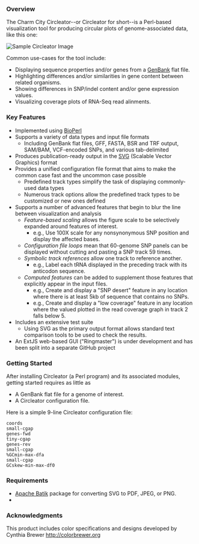 ### Overview

The Charm City Circleator--or Circleator for short--is a Perl-based
visualization tool for producing circular plots of genome-associated
data, like this one:

![Sample Circleator Image][sample image]

Common use-cases for the tool include:

* Displaying sequence properties and/or genes from a [GenBank][] flat file.
* Highlighting differences and/or similarities in gene content between related organisms.
* Showing differences in SNP/indel content and/or gene expression values.
* Visualizing coverage plots of RNA-Seq read alinments.

[sample image]: https://github.com/jonathancrabtree/Circleator/blob/gh-pages-dev/images/CP002104-1-600.png?raw=true "Sample Circleator Image"
[genbank]: http://www.ncbi.nlm.nih.gov/genbank/

### Key Features

* Implemented using [BioPerl][]
* Supports a variety of data types and input file formats
  * Including GenBank flat files, GFF, FASTA, BSR and TRF output, SAM/BAM, VCF-encoded SNPs, and various tab-delimited
* Produces publication-ready output in the [SVG][] (Scalable Vector Graphics) format
* Provides a unified configuration file format that aims to make the common case fast and the uncommon case possible
  * Predefined track types simplify the task of displaying commonly-used data types
  * Numerous track options allow the predefined track types to be customized or new ones defined
* Supports a number of advanced features that begin to blur the line between visualization and analysis
  * *Feature-based scaling* allows the figure scale to be selectively expanded around features of interest.
    * e.g., Use 100X scale for any nonsynonymous SNP position and display the affected bases.
  * *Configuration file loops* mean that 60-genome SNP panels can be displayed without cutting and pasting a SNP track 59 times.
  * *Symbolic track references* allow one track to reference another.
    * e.g., Label each tRNA displayed in the preceding track with its anticodon sequence.
  * *Computed features* can be added to supplement those features that explicitly appear in the input files.
    * e.g., Create and display a "SNP desert" feature in any location where there is at least 5kb of sequence that contains no SNPs.
    * e.g., Create and display a "low coverage" feature in any location where the valued plotted in the read coverage graph in track 2 falls below 5.
* Includes an extensive test suite
  * Using SVG as the primary output format allows standard text comparison tools to be used to check the results.
* An ExtJS web-based GUI ("Ringmaster") is under development and has been split into a separate GitHub project

[bioperl]: http://www.bioperl.org
[svg]: http://www.w3.org/Graphics/SVG/


### Getting Started

After installing Circleator (a Perl program) and its associated modules, getting started requires as little as

* A GenBank flat file for a genome of interest.
* A Circleator configuration file.

Here is a simple 9-line Circleator configuration file:

    coords
    small-cgap
    genes-fwd
    tiny-cgap
    genes-rev
    small-cgap
    %GCmin-max-dfa
    small-cgap
    GCskew-min-max-df0

### Requirements

* [Apache Batik][batik] package for converting SVG to PDF, JPEG, or PNG.
* 

[batik]: http://xmlgraphics.apache.org/batik/

### Acknowledgments

This product includes color specifications and designs developed by Cynthia Brewer <http://colorbrewer.org>
